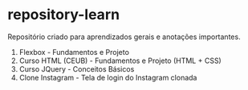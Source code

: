 # repository-learn
Repositório criado para aprendizados gerais e anotações importantes.

1. Flexbox - Fundamentos e Projeto
2. Curso HTML (CEUB) - Fundamentos e Projeto (HTML + CSS)
3. Curso JQuery - Conceitos Básicos
4. Clone Instagram - Tela de login do Instagram clonada

